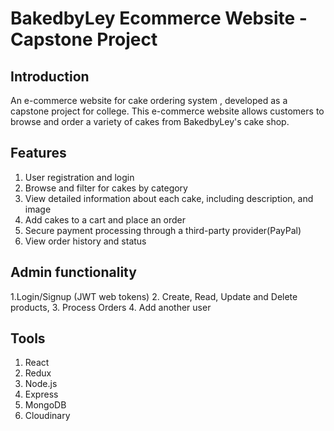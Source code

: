 # BakedbyLey Ecommerce Website - Capstone Project

## Introduction

An e-commerce website for cake ordering system , developed as a capstone project for college. This e-commerce website allows customers to browse and order a variety of cakes from BakedbyLey's cake shop. 

## Features
1. User registration and login
2. Browse and filter for cakes by category
3. View detailed information about each cake, including description, and image
4. Add cakes to a cart and place an order
5. Secure payment processing through a third-party provider(PayPal)
6. View order history and status
    
## Admin functionality
1.Login/Signup (JWT web tokens) 2. Create, Read, Update and Delete products, 3. Process Orders 4. Add another user

## Tools
1. React
2. Redux
3. Node.js
4. Express
5. MongoDB
6. Cloudinary

